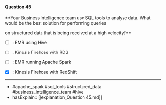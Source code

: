 #### Question  45

**Your Business Intelligence team use SQL tools to analyze data. What would be the best solution for performing queries

on structured data that is being received at a high velocity?**

- [ ] :  EMR using Hive

- [ ] :  Kinesis Firehose with RDS

- [ ] :  EMR running Apache Spark

- [x] :  Kinesis Firehose with RedShift

----

- #apache_spark #sql_tools #structured_data #business_intelligence_team #hive
- hasExplain:: [[explanation_Question  45.md]]
